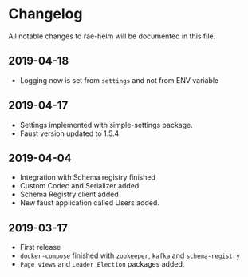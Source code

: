 # Changelog
All notable changes to rae-helm will be documented in this file.

## 2019-04-18
- Logging now is set from `settings` and not from ENV variable


## 2019-04-17
- Settings implemented with simple-settings package.
- Faust version updated to 1.5.4

## 2019-04-04
- Integration with Schema registry finished
- Custom Codec and Serializer added
- Schema Registry client added
- New faust application called Users added.

## 2019-03-17
- First release
- `docker-compose` finished with `zookeeper`, `kafka` and `schema-registry`
- `Page views` and `Leader Election` packages added.
